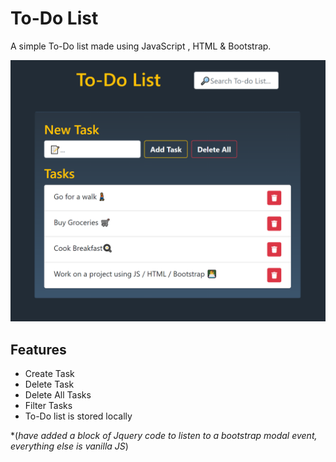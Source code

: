 # To-Do List

A simple To-Do list made using JavaScript , HTML & Bootstrap.

![To-Do List](./images/screenshot.png "To-Do List")

## Features

- Create Task
- Delete Task
- Delete All Tasks
- Filter Tasks
- To-Do list is stored locally

*(_have added a block of Jquery code to listen to a bootstrap modal event, everything else is vanilla JS_)
